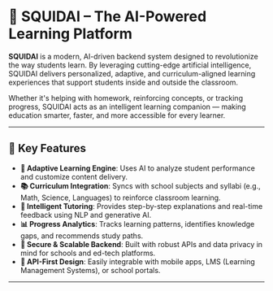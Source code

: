 # 🐙 SQUIDAI – The AI-Powered Learning Platform

**SQUIDAI** is a modern, AI-driven backend system designed to revolutionize the way students learn. By leveraging cutting-edge artificial intelligence, SQUIDAI delivers personalized, adaptive, and curriculum-aligned learning experiences that support students inside and outside the classroom.

Whether it's helping with homework, reinforcing concepts, or tracking progress, SQUIDAI acts as an intelligent learning companion — making education smarter, faster, and more accessible for every learner.

---

## 🚀 Key Features

- **🧠 Adaptive Learning Engine**: Uses AI to analyze student performance and customize content delivery.
- **📚 Curriculum Integration**: Syncs with school subjects and syllabi (e.g., Math, Science, Languages) to reinforce classroom learning.
- **💬 Intelligent Tutoring**: Provides step-by-step explanations and real-time feedback using NLP and generative AI.
- **📊 Progress Analytics**: Tracks learning patterns, identifies knowledge gaps, and recommends study paths.
- **🔐 Secure & Scalable Backend**: Built with robust APIs and data privacy in mind for schools and ed-tech platforms.
- **🔌 API-First Design**: Easily integrable with mobile apps, LMS (Learning Management Systems), or school portals.

---
